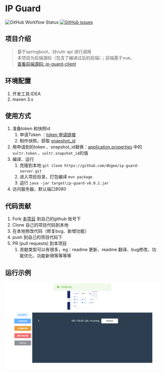 # IP Guard

![GitHub Workflow Status](https://img.shields.io/github/workflow/status/dbgee/ip-guard-server/Java%20CI%20for%20ip-guard-server)
[![GitHub issues](https://img.shields.io/github/issues/dbgee/ip-guard-server)](https://github.com/dbgee/ip-guard-server/issues)
## 项目介绍
> 基于springboot，对vultr api 进行调用  
> 本项目为后端源码（包含了编译过后的前端）；前端基于vue，  
> [查看前端源码: ip-guard-client](https://github.com/dbgee/ip-guard-client) 

## 环境配置
1. 开发工具:IDEA
2. maven 3.x

## 使用方式
1. 准备token 和快照id
    1. 申请Token ：[token 申请链接](https://my.vultr.com/settings/#settingsapi)
    2. 制作快照，获取 [snapshot_id](https://my.vultr.com/snapshots/)
2. 用申请到的token 、snapshot_id替换：[application.properties](src/main/resources/application.properties) 中的`vultr.token` 、`vultr.snapshot_id`的值
3. 编译、运行
    1. 克隆到本地 `git clone https://github.com/dbgee/ip-guard-server.git `
    2. 进入项目目录，打包编译 `mvn package`
    3. 运行 `java -jar target\ip-guard-v0.0.1.jar`
4. 访问服务器，默认端口8080

## 代码贡献
1. Fork [本项目](https://github.com/dbgee/ip-guard-server) 到自己的github 账号下
2. Clone 自己的项目代码到本地
3. 在本地修改代码（修复bug、新增功能）
4. push 到自己的项目代码下
5. PR (pull requests) 到本项目
    1. 贡献类型可以有很多，eg：readme 更新、readme 翻译、bug修改、功能优化、功能新增等等等等

## 运行示例
![运行截图](images/index.png)
